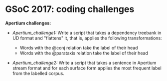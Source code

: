 <h1>GSoC 2017: coding challenges</h1>

<b>Apertium challenges:</b>
<ul><li><i>Apertium_challenge1:</i> Write a script that takes a dependency treebank in UD format and "flattens" it, that is, applies the following transformations:</li>
<ul><li>Words with the @conj relation take the label of their head</li>
<li>Words with the @parataxis relation take the label of their head</li></ul>
<p></p>
<li><i>Apertium_challenge2: </i>Write a script that takes a sentence in Apertium stream format and for each surface form applies the most frequent label from the labelled corpus.
</li>
</ul>
